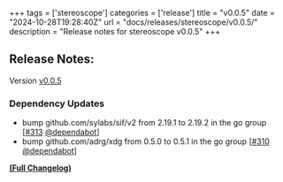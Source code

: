 +++
tags = ['stereoscope']
categories = ['release']
title = "v0.0.5"
date = "2024-10-28T19:28:40Z"
url = "docs/releases/stereoscope/v0.0.5/"
description = "Release notes for stereoscope v0.0.5"
+++

## Release Notes:
Version [v0.0.5](https://github.com/anchore/stereoscope/releases/tag/v0.0.5)

### Dependency Updates

- bump github.com/sylabs/sif/v2 from 2.19.1 to 2.19.2 in the go group [[#313](https://github.com/anchore/stereoscope/pull/313) [@dependabot](https://github.com/dependabot)]
- bump github.com/adrg/xdg from 0.5.0 to 0.5.1 in the go group [[#310](https://github.com/anchore/stereoscope/pull/310) [@dependabot](https://github.com/dependabot)]

**[(Full Changelog)](https://github.com/anchore/stereoscope/compare/v0.0.4...v0.0.5)**
